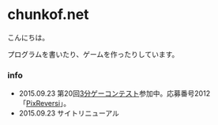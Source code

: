 # chunkof.net

こんにちは。

プログラムを書いたり、ゲームを作ったりしています。


### info
- 2015.09.23 第20回[3分ゲーコンテスト](http://3punge.jp)参加中。応募番号2012「[PixReversi](src/game.md#PixReversi)」。
- 2015.09.23 サイトリニューアル
